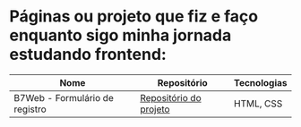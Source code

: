 # Páginas ou projeto que fiz e faço enquanto sigo minha jornada estudando frontend:

|Nome|Repositório|Tecnologias |
|---|---|---|
| B7Web - Formulário de registro |[Repositório do projeto](https://github.com/carlos6abriel/estudando-frontend/tree/072f0426beb888f0cfe3feb200ae3dfa5f43532b/B7Web%20-%20Formul%C3%A1rio%20de%20registro)| HTML, CSS |
